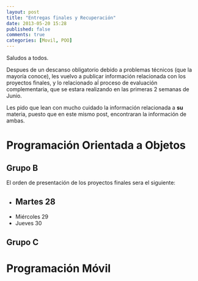 ```yaml
---
layout: post
title: "Entregas finales y Recuperación"
date: 2013-05-20 15:28
published: false
comments: true
categories: [Movil, POO]
---
```

Saludos a todos.

Despues de un descanso obligatorio debido a problemas técnicos (que la mayoría conoce), les vuelvo a publicar información relacionada con los proyectos finales, y lo relacionado aĺ proceso de evaluación complementaria, que se estara realizando en las primeras 2 semanas de Junio.

Les pido que lean con mucho cuidado la información relacionada a __su__ materia, puesto que en este mismo post, encontraran la información de ambas.

<!-- more -->

# Programación Orientada a Objetos
## Grupo B
El orden de presentación de los proyectos finales sera el siguiente:

- Martes 28
	- 
- Miércoles 29
- Jueves 30

## Grupo C


# Programación Móvil